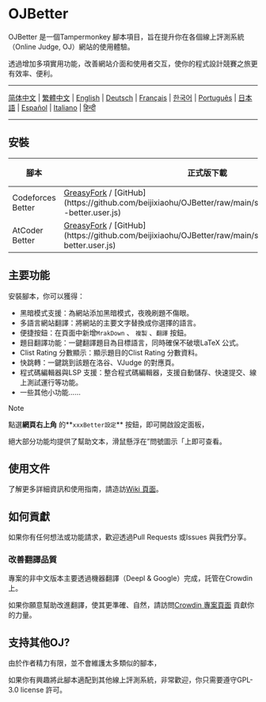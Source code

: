 # OJBetter

OJBetter 是一個Tampermonkey 腳本項目，旨在提升你在各個線上評測系統（Online Judge, OJ）網站的使用體驗。

透過增加多項實用功能，改善網站介面和使用者交互，使你的程式設計競賽之旅更有效率、便利。

***

[简体中文](https://github.com/beijixiaohu/OJBetter/blob/main/README.md) | [繁體中文](https://github.com/beijixiaohu/OJBetter/blob/main/i18n/zh-Hant/README.md) | [English](https://github.com/beijixiaohu/OJBetter/blob/main/i18n/en/README.md) | [Deutsch](https://github.com/beijixiaohu/OJBetter/blob/main/i18n/de/README.md) | [Français](https://github.com/beijixiaohu/OJBetter/blob/main/i18n/fr/README.md) | [한국어](https://github.com/beijixiaohu/OJBetter/blob/main/i18n/ko/README.md) | [Português](https://github.com/beijixiaohu/OJBetter/blob/main/i18n/pt/README.md) | [日本語](https://github.com/beijixiaohu/OJBetter/blob/main/i18n/ja/README.md) | [Español](https://github.com/beijixiaohu/OJBetter/blob/main/i18n/es/README.md) | [Italiano](https://github.com/beijixiaohu/OJBetter/blob/main/i18n/it/README.md) | [हिन्दी](https://github.com/beijixiaohu/OJBetter/blob/main/i18n/hi/README.md)

***

## 安裝

| 腳本                | 正式版下載                                                                                                                                                                                                                                                      | 測試版下載                                                                                           |
| ----------------- | ---------------------------------------------------------------------------------------------------------------------------------------------------------------------------------------------------------------------------------------------------------- | ----------------------------------------------------------------------------------------------- |
| Codeforces Better | [GreasyFork](https://greasyfork.org/zh-CN/scripts/465777-codeforces-better) / [GitHub](https\://github.com/beijixiaohu/OJBetter/raw/main/script/release/codeforces -better.user.js) | [GitHub](https://github.com/beijixiaohu/OJBetter/raw/main/script/dev/codeforces-better.user.js) |
| AtCoder Better    | [GreasyFork](https://greasyfork.org/zh-CN/scripts/471106-atcoder-better) / [GitHub](https\://github.com/beijixiaohu/OJBetter/raw/main/script/release/atcoder -better.user.js)       | [GitHub](https://github.com/beijixiaohu/OJBetter/raw/main/script/dev/atcoder-better.user.js)    |

## 主要功能

安裝腳本，你可以獲得：

- 黑暗模式支援：為網站添加黑暗模式，夜晚刷題不傷眼。
- 多語言網站翻譯：將網站的主要文字替換成你選擇的語言。
- 便捷按鈕：在頁面中新增`MrakDown` 、 `複製` 、`翻譯` 按鈕。
- 題目翻譯功能：一鍵翻譯題目為目標語言，同時確保不破壞LaTeX 公式。
- Clist Rating 分數顯示：顯示題目的Clist Rating 分數資料。
- 快跳轉：一鍵跳到該題在洛谷、VJudge 的對應頁。
- 程式碼編輯器與LSP 支援：整合程式碼編輯器，支援自動儲存、快速提交、線上測試運行等功能。
- 一些其他小功能……

> [!NOTE]
>
> 點選**網頁右上角** 的\*\*`xxxBetter設定`\*\* 按鈕，即可開啟設定面板，
>
> 絕大部分功能均提供了幫助文本，滑鼠懸浮在”問號圖示「上即可查看。

## 使用文件

了解更多詳細資訊和使用指南，請造訪[Wiki 頁面](https://github.com/beijixiaohu/OJBetter/wiki)。

## 如何貢獻

如果你有任何想法或功能請求，歡迎透過Pull Requests 或Issues 與我們分享。

### 改善翻譯品質

專案的非中文版本主要透過機器翻譯（Deepl & Google）完成，託管在Crowdin 上。

如果你願意幫助改進翻譯，使其更準確、自然，請訪問[Crowdin 專案頁面](https://zh.crowdin.com/project/codeforcesbetter) 貢獻你的力量。

## 支持其他OJ?

由於作者精力有限，並不會維護太多類似的腳本，

如果你有興趣將此腳本適配到其他線上評測系統，非常歡迎，你只需要遵守GPL-3.0 license 許可。
